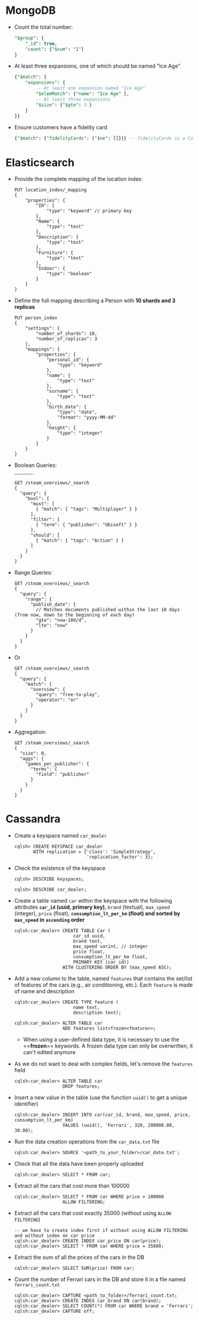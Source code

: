 # MongoDB

* Count the total number:

	```sql
	"$group": {
	    "_id": true,
	    "count": {"$sum": "1"}
	}
	```

* At least three expansions, one of which should be named "Ice Age"

	```sql
	{"$match": {
	    "expansions": { 
	    	-- At least one expansion named "Ice Age"
	        "$elemMatch": {"name": "Ice Age" },
	        -- At least three expansions
	        "$size": {"$gte": 3 }
	    }
	}}
	```

* Ensure customers have a fidelity card

	```sql
	{"$match": {"fidelityCards": {"$ne": []}}} -- fidelityCards is a Collection
	```



# Elasticsearch

* Provide the complete mapping of the location index:

	```http
	PUT location_index/_mapping 
	{
		"properties": {
			"ID": {
				"type": "keyword" // primary key
			},
	        "Name": {
	        	"type": "text"
	        }, 
	        "Description": {
	        	"type": "text"
	        }, 
	        "Furniture": {
	        	"type": "text"
	        }, 
	        "Indoor": {
	        	"type": "boolean"
	        }
		}
	}
	```

* Define the full mapping describing a Person with **10 shards and 3 replicas**

	```http
	PUT person_index
	{
		"settings": {
			"number_of_shards": 10,
			"number_of_replicas": 3
		},
		"mappings": {
			"properties": {
				"personal_id": {
					"type": "keyword"
				},
				"name": {
					"type": "text"
				},
				"surname": {
					"type": "text"
				},
				"birth_date": {
					"type": "date",
					"format": "yyyy-MM-dd"
				},
				"height": {
					"type": "integer"
				}
			}
		}
	}
	```

* Boolean Queries:

	<img src="assets/image-20241130203553677.png" alt="image-20241130203553677" style="zoom: 25%; margin-left: 0" />

	```http
	GET /steam_overviews/_search
	{
	  "query": {
	    "bool": {
	      "must": [
	        { "match": { "tags": "Multiplayer" } }
	      ],
	      "filter": [
	        { "term": { "publisher": "Ubisoft" } }
	      ],
	      "should": [
	        { "match": { "tags": "Action" } }
	      ]
	    }
	  }
	}
	```

* Range Queries:

	```http
	GET /steam_overviews/_search
	{
	  "query": {
	    "range": {
	      "publish_date": {
	      	// Matches documents published within the last 10 days (from now, down to the beginning of each day)
	        "gte": "now-10d/d",
	        "lte": "now"
	      }
	    }
	  }
	}
	```


* Or

	```http
	GET /steam_overviews/_search
	{
	  "query": {
	    "match": {
	      "overview": {
	        "query": "free-to-play",
	        "operator": "or"
	      }
	    }
	  }
	}
	```

* Aggregation: 

	```http
	GET /steam_overviews/_search
	{
	  "size": 0,
	  "aggs": {
	    "games_per_publisher": {
	      "terms": {
	        "field": "publisher"
	      }
	    }
	  }
	}
	```



# Cassandra

* Create a keyspace named `car_dealer`

	```CQL
	cqlsh> CREATE KEYSPACE car_dealer
		   WITH replication = {'class': 'SimpleStrategy', 
		   					   'replication_factor': 3};
	```



* Check the existence of the keyspace

	```CQL
	cqlsh> DESCRIBE keyspaces;
	```

	```CQL
	cqlsh> DESCRIBE car_dealer;
	```



* Create a table named `car` within the keyspace with the following attributes **`car_id` (uuid, primary key)**, `brand` (textual), `max_speed` (integer), `price` (float), **`consumption_lt_per_km` (float) and sorted by `max_speed` in `ascending` order**

	```CQL
	cqlsh:car_dealer> CREATE TABLE Car (
					      car_id uuid,
	    				  brand text,
	    				  max_speed varint, // integer
	    				  price float,
	    				  consumption_lt_per_km float,
	    				  PRIMARY KEY (car_id))
					  WITH CLUSTERING ORDER BY (max_speed ASC);
	```

	

* Add a new column to the table, named `features` that contains the set/list of features of the cars (e.g., air conditioning, etc.). Each `feature` is made of name and description

	```CQL
	cqlsh:car_dealer> CREATE TYPE feature (
					  	  name text,
	    				  description text);
	```

	```CQL
	cqlsh:car_dealer> ALTER TABLE car
					  ADD features list<frozen<feature>>;
	```

	* When using a user-defined data type, it is necessary to use the ==**frozen**== keywords. A frozen data type can only be overwritten, it can't edited anymore




* As we do not want to deal with complex fields, let's remove the `features` field

	```CQL
	cqlsh:car_dealer> ALTER TABLE car
					  DROP features;
	```

	

* Insert a new value in the table (use the function `uuid()` to get a unique identifier)

	```CQL
	cqlsh:car_dealer> INSERT INTO car(car_id, brand, max_speed, price, consumption_lt_per_km)
					  VALUES (uuid(), 'Ferrari', 320, 200000.00, 30.00);
	```

	

* Run the data creation operations from the `car_data.txt` file

	```CQL
	cqlsh:car_dealer> SOURCE '<path_to_your_folder>/car_date.txt';
	```



* Check that all the data have been properly uploaded

	```CQL
	cqlsh:car_dealer> SELECT * FROM car;
	```

	

* Extract all the cars that cost more than 100000

	```CQL
	cqlsh:car_dealer> SELECT * FROM car WHERE price > 100000 
					  ALLOW FILTERING; 
	```

	

* Extract all the cars that cost exactly 35000 (without using `ALLOW FILTERING`)

	```CQL
	-- we have to create index first if without using ALLOW FILTERING and without index on car price
	cqlsh:car_dealer> CREATE INDEX car_price ON car(price);
	cqlsh:car_dealer> SELECT * FROM car WHERE price = 35000;
	```

	

* Extract the sum of all the prices of the cars in the DB

	```CQL
	cqlsh:car_dealer> SELECT SUM(price) FROM car;
	```

	

* Count the number of Ferrari cars in the DB and store it in a file named `ferrari_count.txt`

	```CQL
	cqlsh:car_dealer> CAPTURE <path_to_folder>/ferrari_count.txt;
	cqlsh:car_dealer> CREATE INDEX car_brand ON car(brand);
	cqlsh:car_dealer> SELECT COUNT(*) FROM car WHERE brand = 'Ferrari';
	cqlsh:car_dealer> CAPTURE off;
	```

	



